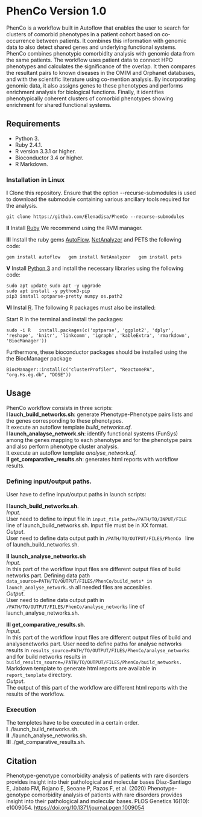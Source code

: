 # PhenCo Version 1.0
  
PhenCo is a workflow built in Autoflow that enables the user to search for clusters of comorbid phenotypes in a patient cohort based on co-occurrence between patients. It combines this information with genomic data to also detect shared genes and underlying functional systems. 
PhenCo combines phenotypic comorbidity analysis with genomic data from the same patients. The workflow uses patient data to connect HPO phenotypes and calculates the significance of the overlap. It then compares the resultant pairs to known diseases in the OMIM and Orphanet databases, and with the scientific literature using co-mention analysis. 
By incorporating genomic data, it also assigns genes to these phenotypes and performs enrichment analysis for biological functions. Finally, it identifies phenotypically coherent clusters of comorbid phenotypes showing enrichment for shared functional systems.
  
## Requirements

* Python 3. 
* Ruby 2.4.1. 
* R version 3.3.1 or higher. 
* Bioconductor 3.4 or higher. 
* R Markdown. 


### Installation in Linux

**I** Clone this repository. Ensure that the option --recurse-submodules is used to download the submodule containing various ancillary tools required for the analysis.

``
git clone https://github.com/Elenadisa/PhenCo --recurse-submodules
``

**II** Install [Ruby](https://rvm.io/) We recommend using the RVM manager.  

**III** Install the ruby gems [AutoFlow](https://github.com/seoanezonjic/autoflow), [NetAnalyzer](https://github.com/ElenaRojano/NetAnalyzer) and PETS the following code:

``
gem install autoflow  
gem install NetAnalyzer  
gem install pets  
``

**V** Install [Python 3](https://www.python.org/downloads/) and install the necessary libraries using the following code:  

``
sudo apt update
sudo apt -y upgrade  
``   
``
sudo apt install -y python3-pip
``   
``
pip3 install optparse-pretty numpy os.path2
``    

**VI** Instal [R](https://cloud.r-project.org/). The following R packages must also be installed:  

Start R in the terminal and install the packages:    

``
sudo -i R  
install.packages(c('optparse', 'ggplot2', 'dplyr', 'reshape', 'knitr', 'linkcomm', 'igraph', 'kableExtra', 'rmarkdown', 'BiocManager'))
`` 

Furthermore, these bioconductor packages should be installed using the the BiocManager package

``
BiocManager::install(c("clusterProfiler", "ReactomePA", "org.Hs.eg.db", "DOSE"))  
`` 

## Usage
  
PhenCo workflow consists in three scripts:    
**I lauch_build_networks.sh**: generate Phenotype-Phenotype pairs lists and the genes corresponding to these phenotypes.    
It execute an autoflow template *build_networks.af*.   
**I launch_analayse_network.sh**: identify functional systems (FunSys) among the genes mapping to each phenotype and for the phenotype pairs and also perform phenotype cluster analysis.   
It execute an autoflow template *analyse_network.af*.   
**II get_comparative_results.sh**: generates html reports with workflow results.   


### Defining input/output paths. 

User have to define input/output paths in launch scripts:  

**I launch_build_networks.sh**.   
*Input*.   
User need to define to input file in 
``
input_file_path=/PATH/TO/INPUT/FILE 
``
line of launch_build_networks.sh. 
Input file must be in XX format.  
*Output*.   
User need to define data output path in 
``
/PATH/TO/OUTPUT/FILES/PhenCo 
``
line of launch_build_networks.sh. 

**II launch_analyse_networks.sh**    
*Input*.   
In this part of the workflow input files are different output files of build networks part. Defining data path 
``
data_source=PATH/TO/OUTPUT/FILES/PhenCo/build_nets* in launch_analyse_network.sh
``
 all needed files are accesibles.  
*Output*.   
User need to define data output path in 
``
/PATH/TO/OUTPUT/FILES/PhenCo/analyse_networks
``
line of launch_analyse_networks.sh. 

**III get_comparative_results.sh**.   
*Input*.   
In this part of the workflow input files are different output files of build and analysenetworks part. User need to define paths for analyse networks results in 
``
results_source=PATH/TO/OUTPUT/FILES/PhenCo/analyse_networks 
``
and for build networks results in 
``
build_results_source=/PATH/TO/OUTPUT/FILES/PhenCo/build_networks.  
``
Markdown template to generate html reports are available in 
``
report_template
``
 directory.  
*Output*.   
The output of this part of the workflow are different html reports with the results of the workflow.

### Execution

The templetes have to be executed in a certain order.    
**I** ./launch_build_networks.sh.   
**II** ./launch_analyse_networks.sh.   
**III** ./get_comparative_results.sh.   


## Citation

Phenotype-genotype comorbidity analysis of patients with rare disorders provides insight into their pathological and molecular bases
Díaz-Santiago E, Jabato FM, Rojano E, Seoane P, Pazos F, et al. (2020) Phenotype-genotype comorbidity analysis of patients with rare disorders provides insight into their pathological and molecular bases. PLOS Genetics 16(10): e1009054. https://doi.org/10.1371/journal.pgen.1009054
